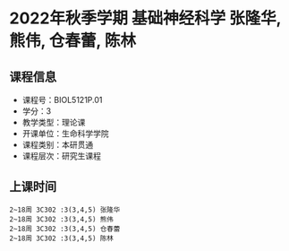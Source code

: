 # 2022年秋季学期 基础神经科学 张隆华, 熊伟, 仓春蕾, 陈林






## 课程信息

- 课程号：BIOL5121P.01
- 学分：3
- 教学类型：理论课
- 开课单位：生命科学学院
- 课程类别：本研贯通
- 课程层次：研究生课程

## 上课时间

```
2~18周 3C302 :3(3,4,5) 张隆华
2~18周 3C302 :3(3,4,5) 熊伟
2~18周 3C302 :3(3,4,5) 仓春蕾
2~18周 3C302 :3(3,4,5) 陈林
```

